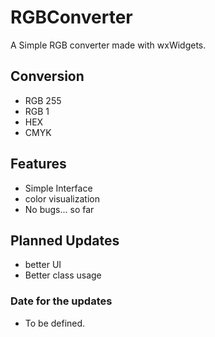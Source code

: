 # RGBConverter
A Simple RGB converter made with wxWidgets.

## Conversion
* RGB 255
* RGB 1
* HEX
* CMYK

## Features
* Simple Interface
* color visualization
* No bugs... so far

## Planned Updates
* better UI
* Better class usage

### Date for the updates
* To be defined.
